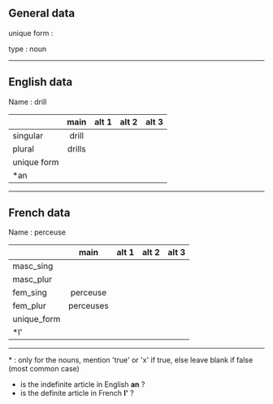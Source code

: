 ## General data

unique form :

type : noun

---

## English data

Name : drill

|             |  main  | alt 1 | alt 2 | alt 3 |
| :---------- | :----: | :---: | :---: | ----- |
| singular    | drill  |       |       |       |
| plural      | drills |       |       |       |
| unique form |        |       |       |       |
| \*an        |        |       |       |       |

---

## French data

Name : perceuse

|             |   main    | alt 1 | alt 2 | alt 3 |
| :---------- | :-------: | :---: | :---: | :---: |
| masc_sing   |           |       |       |       |
| masc_plur   |           |       |       |       |
| fem_sing    | perceuse  |       |       |       |
| fem_plur    | perceuses |       |       |       |
| unique_form |           |       |       |       |
| \*l'        |           |       |       |       |

---

\* : only for the nouns, mention 'true' or 'x' if true, else leave blank if false (most common case)

- is the indefinite article in English **an** ?
- is the definite article in French **l'** ?

